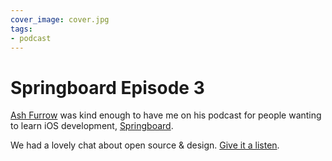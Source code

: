```yaml
---
cover_image: cover.jpg
tags:
- podcast
---
```


# Springboard Episode 3

[Ash Furrow](https://twitter.com/ashfurrow) was kind enough to have me on his podcast for people wanting to learn iOS development, [Springboard](http://springboardshow.com/episodes/3).

We had a lovely chat about open source & design. [Give it a listen](http://springboardshow.com/episodes/3).
